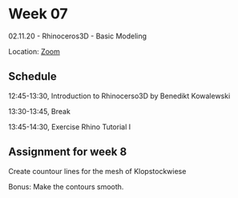 # Week 07

02.11.20 - Rhinoceros3D - Basic Modeling

Location: [Zoom](https://ethz.zoom.us/j/93957377913)

## Schedule
12:45-13:30, Introduction to Rhinocerso3D by Benedikt Kowalewski

13:30-13:45, Break

13:45-14:30, Exercise Rhino Tutorial I

## Assignment for week 8
Create countour lines for the mesh of Klopstockwiese

Bonus: Make the contours smooth.


